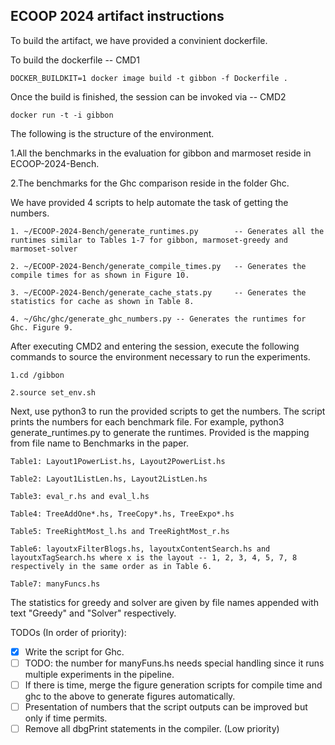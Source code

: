 ## ECOOP 2024 artifact instructions 

To build the artifact, we have provided a convinient dockerfile.

To build the dockerfile -- CMD1


```
DOCKER_BUILDKIT=1 docker image build -t gibbon -f Dockerfile .
```

Once the build is finished, the session can be invoked via -- CMD2

```
docker run -t -i gibbon
```

The following is the structure of the environment. 

1.All the benchmarks in the evaluation for gibbon and marmoset reside in ECOOP-2024-Bench.

2.The benchmarks for the Ghc comparison reside in the folder Ghc. 


We have provided 4 scripts to help automate the task of getting the numbers. 

```
1. ~/ECOOP-2024-Bench/generate_runtimes.py        -- Generates all the runtimes similar to Tables 1-7 for gibbon, marmoset-greedy and marmoset-solver

2. ~/ECOOP-2024-Bench/generate_compile_times.py   -- Generates the compile times for as shown in Figure 10.

3. ~/ECOOP-2024-Bench/generate_cache_stats.py     -- Generates the statistics for cache as shown in Table 8.

4. ~/Ghc/ghc/generate_ghc_numbers.py -- Generates the runtimes for Ghc. Figure 9. 
```

After executing CMD2 and entering the session, execute the following commands to source the environment necessary to run the experiments. 

```
1.cd /gibbon 

2.source set_env.sh 
```

Next, use python3 to run the provided scripts to get the numbers. 
The script prints the numbers for each benchmark file. 
For example, python3 generate_runtimes.py to generate the runtimes.
Provided is the mapping from file name to Benchmarks in the paper.

```
Table1: Layout1PowerList.hs, Layout2PowerList.hs 

Table2: Layout1ListLen.hs, Layout2ListLen.hs 

Table3: eval_r.hs and eval_l.hs 

Table4: TreeAddOne*.hs, TreeCopy*.hs, TreeExpo*.hs 

Table5: TreeRightMost_l.hs and TreeRightMost_r.hs 

Table6: layoutxFilterBlogs.hs, layoutxContentSearch.hs and layoutxTagSearch.hs where x is the layout -- 1, 2, 3, 4, 5, 7, 8 respectively in the same order as in Table 6.

Table7: manyFuncs.hs 
```

The statistics for greedy and solver are given by file names appended with text "Greedy" and "Solver" respectively.

TODOs (In order of priority): 

- [x] Write the script for Ghc.
- [ ] TODO: the number for manyFuns.hs needs special handling since it runs multiple experiments in the pipeline. 
- [ ] If there is time, merge the figure generation scripts for compile time and ghc to the above to generate figures automatically.
- [ ] Presentation of numbers that the script outputs can be improved but only if time permits.
- [ ] Remove all dbgPrint statements in the compiler. (Low priority)

